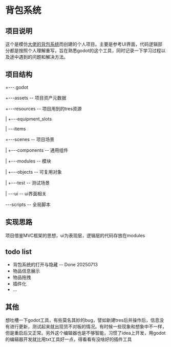 # 背包系统

## 项目说明

这个是模仿[大佬的背包系统](https://www.bilibili.com/video/BV1C142127oK?spm_id_from=333.788.videopod.sections&vd_source=38ca4cbea34805ef6e2c2733b2469854)而创建的个人项目。主要是参考UI界面，代码逻辑部分都是按照个人理解重写，旨在熟悉godot的这个工具，同时记录一下学习过程以及途中遇到的问题和解决方法。



## 项目结构

+---.godot

+---assets  						-- 项目资产元数据

+---resources					 -- 项目用到的tres资源

|   +---equipment_slots

|   \---items

+---scenes						 -- 项目场景

|   +---components             -- 通用组件

|   +---modules				   -- 模块

|   +---objects					 -- 可复用对象

|   +---test						   -- 测试场景

|   \---ui							    -- ui界面相关

\---scripts							-- 全局脚本

## 实现思路

项目借鉴MVC框架的思想，ui为表现层，逻辑层的代码存放在modules



## todo list

* 背包系统的打开与隐藏 -- Done 20250713
* 物品信息展示
* 物品拖拽
* 插件化
* ... 

## 其他

想吐槽一下godot工具，有些莫名其妙的bug，譬如新建tres后并操作后，信息没有进行更新，测试起来就出现货不对板的情况。有时候一些现象和想象中不一样，但是重启后又正常。另外这个编辑器也是不够智能，习惯了idea上开发，用godot的编辑器开发就比用txt工具好一点，得看看有没啥好的插件工具
